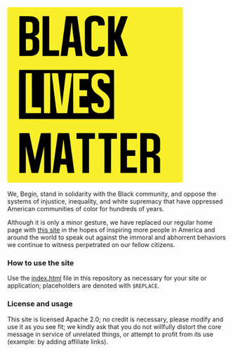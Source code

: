 <img src="blm.png" width=400>

We, Begin, stand in solidarity with the Black community, and oppose the systems of injustice, inequality, and white supremacy that have oppressed American communities of color for hundreds of years.

Although it is only a minor gesture, we have replaced our regular home page with [this site](index.html) in the hopes of inspiring more people in America and around the world to speak out against the immoral and abhorrent behaviors we continue to witness perpetrated on our fellow citizens.


### How to use the site

Use the [index.html](index.html) file in this repository as necessary for your site or application; placeholders are denoted with `$REPLACE`.


### License and usage

This site is licensed Apache 2.0; no credit is necessary, please modify and use it as you see fit; we kindly ask that you do not willfully distort the core message in service of unrelated things, or attempt to profit from its use (example: by adding affiliate links).

